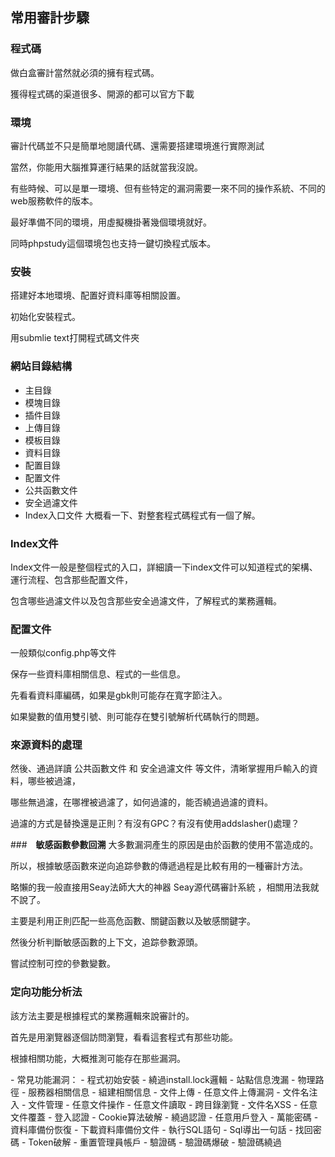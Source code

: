 ## **常用審計步驟**
### **程式碼**
做白盒審計當然就必須的擁有程式碼。
<p>
獲得程式碼的渠道很多、開源的都可以官方下載

### **環境**

審計代碼並不只是簡單地閱讀代碼、還需要搭建環境進行實際測試
<p>
當然，你能用大腦推算運行結果的話就當我沒說。
<p>
有些時候、可以是單一環境、但有些特定的漏洞需要一來不同的操作系統、不同的web服務軟件的版本。
<p>
最好準備不同的環境，用虛擬機掛著幾個環境就好。
<p>
同時phpstudy這個環境包也支持一鍵切換程式版本。

### **安裝**

搭建好本地環境、配置好資料庫等相關設置。
<p>
初始化安裝程式。
<p>
用submlie text打開程式碼文件夾

### **網站目錄結構**
- 主目錄
- 模塊目錄
- 插件目錄
- 上傳目錄
- 模板目錄
- 資料目錄
- 配置目錄
- 配置文件
- 公共函數文件
- 安全過濾文件
- Index入口文件
大概看一下、對整套程式碼程式有一個了解。

### **Index文件**
Index文件一般是整個程式的入口，詳細讀一下index文件可以知道程式的架構、運行流程、包含那些配置文件，
<p>
包含哪些過濾文件以及包含那些安全過濾文件，了解程式的業務邏輯。


### **配置文件**
一般類似config.php等文件
<p>
保存一些資料庫相關信息、程式的一些信息。
<p>
先看看資料庫編碼，如果是gbk則可能存在寬字節注入。
<p>
如果變數的值用雙引號、則可能存在雙引號解析代碼執行的問題。

### **來源資料的處理**
然後、通過詳讀 公共函數文件 和 安全過濾文件 等文件，清晰掌握用戶輸入的資料，哪些被過濾，
<p>
哪些無過濾，在哪裡被過濾了，如何過濾的，能否繞過過濾的資料。
<p>
過濾的方式是替換還是正則？有沒有GPC？有沒有使用addslasher()處理？

###　**敏感函數參數回溯**
大多數漏洞產生的原因是由於函數的使用不當造成的。
<p>
所以，根據敏感函數來逆向追踪參數的傳遞過程是比較有用的一種審計方法。
<p>
略懶的我一般直接用Seay法師大大的神器 Seay源代碼審計系統 ，相關用法我就不說了。
<p>
主要是利用正則匹配一些高危函數、關鍵函數以及敏感關鍵字。
<p>
然後分析判斷敏感函數的上下文，追踪參數源頭。
<p>
嘗試控制可控的參數變數。


### **定向功能分析法**
該方法主要是根據程式的業務邏輯來說審計的。
<p>
首先是用瀏覽器逐個訪問瀏覽，看看這套程式有那些功能。
<p>
根據相關功能，大概推測可能存在那些漏洞。
<p>
- 常見功能漏洞：
	- 程式初始安裝
- 繞過install.lock邏輯
	- 站點信息洩漏
	- 物理路徑
	- 服務器相關信息
	- 組建相關信息
- 文件上傳
	- 任意文件上傳漏洞
	- 文件名注入
- 文件管理
	- 任意文件操作
	- 任意文件讀取
	- 跨目錄瀏覽
	- 文件名XSS
	- 任意文件覆蓋
- 登入認證
	- Cookie算法破解
	- 繞過認證
	- 任意用戶登入
	- 萬能密碼
- 資料庫備份恢復
	- 下載資料庫備份文件
	- 執行SQL語句
	- Sql導出一句話
- 找回密碼
	- Token破解
	- 重置管理員帳戶
- 驗證碼
	- 驗證碼爆破
	- 驗證碼繞過